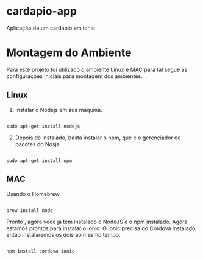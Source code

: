 # cardapio-app
Aplicação de um cardápio em Ionic


# Montagem do Ambiente

Para este projeto foi utilizado o ambiente Linux e MAC para tal segue as configurações iniciais para montagem dos ambientes.

## Linux

1. Instalar o Nodejs em sua máquina.

```console

sudo apt-get install nodejs

```

2. Depois de instalado, basta instalar o npm, que é o gerenciador de pacotes do Nosjs.

```console

sudo apt-get install npm

```

## MAC

Usando o Homebrew

```console

brew install node

```
Pronto , agora você já tem instalado o NodeJS e o npm instalado. Agora estamos prontos para instalar o Ionic. O Ionic precisa do Cordova instalado, então instalaremos os dois ao mesmo tempo.

```console

npm install cordova ionic

```
